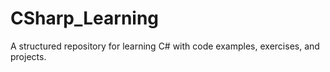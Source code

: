 # CSharp_Learning
A structured repository for learning C# with code examples, exercises, and projects.
